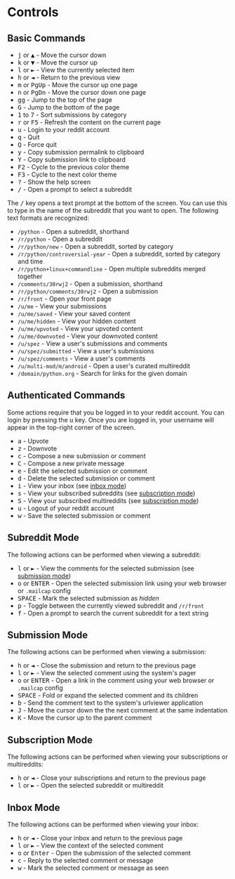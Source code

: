# Controls

## Basic Commands

- <kbd>j</kbd> or <kbd>▲</kbd> - Move the cursor down
- <kbd>k</kbd> or <kbd>▼</kbd> - Move the cursor up
- <kbd>l</kbd> or <kbd>►</kbd> - View the currently selected item
- <kbd>h</kbd> or <kbd>◄</kbd> - Return to the previous view
- <kbd>m</kbd> or <kbd>PgUp</kbd> - Move the cursor up one page
- <kbd>n</kbd> or <kbd>PgDn</kbd> - Move the cursor down one page
- <kbd>gg</kbd> - Jump to the top of the page
- <kbd>G</kbd> - Jump to the bottom of the page
- <kbd>1</kbd> to <kbd>7</kbd> - Sort submissions by category
- <kbd>r</kbd> or <kbd>F5</kbd> - Refresh the content on the current page
- <kbd>u</kbd> - Login to your reddit account
- <kbd>q</kbd> - Quit
- <kbd>Q</kbd> - Force quit
- <kbd>y</kbd> - Copy submission permalink to clipboard
- <kbd>Y</kbd> - Copy submission link to clipboard
- <kbd>F2</kbd> - Cycle to the previous color theme
- <kbd>F3</kbd> - Cycle to the next color theme
- <kbd>?</kbd> - Show the help screen
- <kbd>/</kbd> - Open a prompt to select a subreddit

The <kbd>/</kbd> key opens a text prompt at the bottom of the screen. You can use
this to type in the name of the subreddit that you want to open. The following text
formats are recognized:

- ``/python`` - Open a subreddit, shorthand
- ``/r/python`` - Open a subreddit
- ``/r/python/new`` - Open a subreddit, sorted by category
- ``/r/python/controversial-year`` - Open a subreddit, sorted by category and time
- ``/r/python+linux+commandline`` - Open multiple subreddits merged together
- ``/comments/30rwj2`` - Open a submission, shorthand
- ``/r/python/comments/30rwj2`` - Open a submission
- ``/r/front`` - Open your front page
- ``/u/me`` - View your submissions
- ``/u/me/saved`` - View your saved content
- ``/u/me/hidden`` - View your hidden content
- ``/u/me/upvoted`` - View your upvoted content
- ``/u/me/downvoted`` - View your downvoted content
- ``/u/spez`` - View a user's submissions and comments
- ``/u/spez/submitted`` - View a user's submissions
- ``/u/spez/comments`` - View a user's comments
- ``/u/multi-mod/m/android`` - Open a user's curated multireddit
- ``/domain/python.org`` - Search for links for the given domain

## Authenticated Commands

Some actions require that you be logged in to your reddit account. You can login
by pressing the <kbd>u</kbd> key. Once you are logged in, your username will
appear in the top-right corner of the screen.

- <kbd>a</kbd> - Upvote
- <kbd>z</kbd> - Downvote
- <kbd>c</kbd> - Compose a new submission or comment
- <kbd>C</kbd> - Compose a new private message
- <kbd>e</kbd> - Edit the selected submission or comment
- <kbd>d</kbd> - Delete the selected submission or comment
- <kbd>i</kbd> - View your inbox (see [inbox mode](#inbox-mode))
- <kbd>s</kbd> - View your subscribed subreddits (see [subscription mode](#subscription-mode))
- <kbd>S</kbd> - View your subscribed multireddits (see [subscription mode](#subscription-mode))
- <kbd>u</kbd> - Logout of your reddit account
- <kbd>w</kbd> - Save the selected submission or comment

## Subreddit Mode

The following actions can be performed when viewing a subreddit:

- <kbd>l</kbd> or <kbd>►</kbd> - View the comments for the selected submission (see [submission mode](#submission-mode))
- <kbd>o</kbd> or <kbd>ENTER</kbd> - Open the selected submission link using your web browser or ``.mailcap`` config
- <kbd>SPACE</kbd> - Mark the selected submission as *hidden*
- <kbd>p</kbd> - Toggle between the currently viewed subreddit and ``/r/front``
- <kbd>f</kbd> - Open a prompt to search the current subreddit for a text string

## Submission Mode

The following actions can be performed when viewing a submission:

- <kbd>h</kbd> or <kbd>◄</kbd> - Close the submission and return to the previous page
- <kbd>l</kbd> or <kbd>►</kbd> - View the selected comment using the system's pager
- <kbd>o</kbd> or <kbd>ENTER</kbd> - Open a link in the comment using your web browser or ``.mailcap`` config
- <kbd>SPACE</kbd> - Fold or expand the selected comment and its children
- <kbd>b</kbd> - Send the comment text to the system's urlviewer application
- <kbd>J</kbd> - Move the cursor down the the next comment at the same indentation
- <kbd>K</kbd> - Move the cursor up to the parent comment

## Subscription Mode

The following actions can be performed when viewing your subscriptions or multireddits:

- <kbd>h</kbd> or <kbd>◄</kbd> - Close your subscriptions and return to the previous page
- <kbd>l</kbd> or <kbd>►</kbd> - Open the selected subreddit or multireddit

## Inbox Mode

The following actions can be performed when viewing your inbox:

- <kbd>h</kbd> or <kbd>◄</kbd> - Close your inbox and return to the previous page
- <kbd>l</kbd> or <kbd>►</kbd> - View the context of the selected comment
- <kbd>o</kbd> or <kbd>Enter</kbd> - Open the submission of the selected comment
- <kbd>c</kbd> - Reply to the selected comment or message
- <kbd>w</kbd> - Mark the selected comment or message as seen
